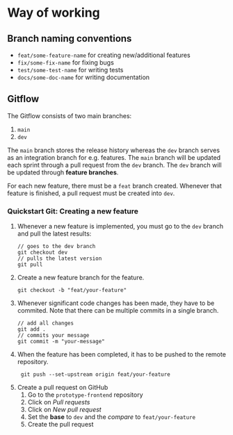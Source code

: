 # Way of working

## Branch naming conventions

- `feat/some-feature-name` for creating new/additional features
- `fix/some-fix-name` for fixing bugs
- `test/some-test-name` for writing tests
- `docs/some-doc-name` for writing documentation

## Gitflow

The Gitflow consists of two main branches:

1. `main`
2. `dev`

The `main` branch stores the release history whereas the `dev` branch serves as an integration branch for e.g. features. The `main` branch will be updated each sprint through a pull request from the `dev` branch. The `dev` branch will be updated through **feature branches**.

For each new feature, there must be a `feat` branch created. Whenever that feature is finished, a pull request must be created into `dev`.

### Quickstart Git: Creating a new feature

1. Whenever a new feature is implemented, you must go to the `dev` branch and pull the latest results:
   ```
   // goes to the dev branch
   git checkout dev
   // pulls the latest version
   git pull
   ```
2. Create a new feature branch for the feature.
   ```
   git checkout -b "feat/your-feature"
   ```
3. Whenever significant code changes has been made, they have to be commited. Note that there can be multiple commits in a single branch.
   ```
   // add all changes
   git add .
   // commits your message
   git commit -m "your-message"
   ```
4. When the feature has been completed, it has to be pushed to the remote repository.
   ```
    git push --set-upstream origin feat/your-feature
   ```
5. Create a pull request on GitHub
   1. Go to the `prototype-frontend` repository
   2. Click on _Pull requests_
   3. Click on _New pull request_
   4. Set the **base** to `dev` and the _compare_ to `feat/your-feature`
   5. Create the pull request
